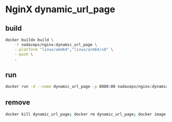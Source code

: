 # NginX dynamic_url_page

## build
```bash
docker buildx build \
    -t nadavops/nginx:dynamic_url_page \
    --platform "linux/amd64","linux/arm64/v8" \
    --push \
    .
```

## run
```bash
docker run -d --name dynamic_url_page -p 8080:80 nadavops/nginx:dynamic_url_page
```

## remove
```bash
docker kill dynamic_url_page; docker rm dynamic_url_page; docker image rm nadavops/nginx:dynamic_url_page
```